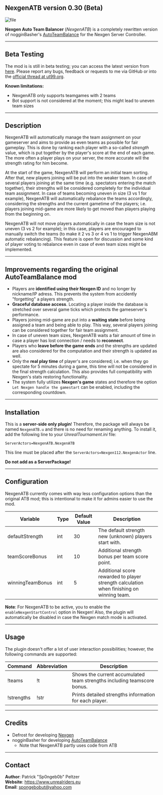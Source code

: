 **NexgenATB version 0.30 (Beta)**
-

![file](https://user-images.githubusercontent.com/12958319/79121922-bc8ac980-7d96-11ea-86d2-5fbe36adf820.jpg)


**Nexgen Auto Team Balancer** (*NexgenATB*) is a completely rewritten version of nogginBasher's [AutoTeamBalance](https://unrealadmin.org/forums/showthread.php?t=23777) for the Nexgen Server Controller.

---
**Beta Testing**
-

The mod is is still in beta testing; you can access the latest version from [here](https://github.com/Sp0ngeb0b/NexgenATB/releases). Please report any bugs, feedback or requests to me via GitHub or into the [official thread at ut99.org](https://ut99.org/viewtopic.php?f=7&t=13806).

**Known limitations:**

 - NexgenATB only supports teamgames with 2 teams
 - Bot support is not considered at the moment; this might lead to uneven team sizes
 

---
**Description**
-

NexgenATB will automatically manage the team assignment on your gameserver and aims to provide as even teams as possible for fair gameplay. This is done by ranking each player with a so-called *strength* value, which is put together by the player's score at the end of each game. The more often a player plays on your server, the more accurate will the strength rating for him become.

At the start of the game, NexgenATB will perform an initial team sorting. After that, new players joining will be put into the weaker team. In case of several players joining at the same time (e.g. spectators entering the match together), their strengths will be considered completely for the individual team assignment. In case of teams becoming uneven in size (3 vs 1 for example), NexgenATB will automatically rebalance the teams accordingly, considering the strengths and the current gametime of the players; i.e. players joining mid-game are more likely to get moved than players playing from the beginning on.

NexgenATB will not move players automatically in case the team size is not uneven (3 vs 2 for example); in this case, players are encouraged to manually switch the teams (to make it 2 vs 3 or 4 vs 1 to trigger NexgenABM automatic rebalancing). This feature is open for discussion and some kind of player voting to rebalance even in case of even team sizes might be implemented.

---

**Improvements regarding the original AutoTeamBalance mod**
-

- Players are **identified using their Nexgen ID** and no longer by nickname/IP adress. This prevents the system from accidently "forgetting" a players strength.
- **Graceful database access**. Locating a player inside the database is stretched over several game ticks which protects the gameserver's performance.
- Players joining mid-game are put into a **waiting state** before being assigned a team and being able to play. This way, several players joining can be considered together for fair team assignment.
- In case of uneven team sizes, NexgenATB waits a fair amount of time in case a player has lost connection / needs to **reconnect**.
- Players who **leave before the game ends** and the strengths are updated are also considered for the computation and their strength is updated as well.
- Only the **real play time** of player's are considered; i.e. when they go spectate for 5 minutes during a game, this time will not be considered in the final strength calculation. This also provides full compatibility with Nexgen's stats restoring functionality.
- The system fully utilizes **Nexgen's game** states and therefore the option `Let Nexgen handle the gamestart` can be enabled, including the corresponding countdown.

---

**Installation**
-

This is a **server-side only plugin**! Therefore, the package will always be named `NexgenATB.u` and there is no need for renaming anything. To install it, add the following line to your *UnrealTournament.ini* file:

```
ServerActors=NexgenATB.NexgenATB
```
This line must be placed after the `ServerActors=Nexgen112.NexgenActor` line.

**Do not add as a ServerPackage!**

---

**Configuration**
-

NexgenATB currently comes with way less configuration options than the original ATB mod; this is intentional to make it for admins easier to use the mod.

|**Variable**|**Type**|**Default Value**|**Description**|
|--|--|--|--|
|defaultStrength |int|30|The default strength new (unknown) players start with.  
|teamScoreBonus  |int|10|Additional strength bonus per team score point.
|winningTeamBonus|int|5 |Additional score rewarded to player strength calculation when finishing on winning team.

**Note**: For NexgenATB to be active, you to enable the `enableNexgenStartControl` option in Nexgen! Also, the plugin will automatically be disabled in case the Nexgen match mode is activated.

---

**Usage**
-

The plugin doesn't offer a lot of user interaction possibilities; however, the following commands are supported:

|**Command**| **Abbreviation** | **Description**|
|--|--|--|
|!teams    |!t  | Shows the current accumulated team strengths including teamscore bonus.
|!strengths|!str| Prints detailed strengths information for each player.


---

**Credits**
-

 - Defrost for developing [Nexgen](https://github.com/dscheerens/nexgen)
 - nogginBasher for developing [AutoTeamBalance](https://github.com/joeytwiddle/code/tree/master/code/unrealscript/AutoTeamBalance)
   - Note that NexgenATB partly uses code from ATB
   
---

**Contact**
-

**Author**: Patrick "Sp0ngeb0b" Peltzer  
**Website**: https://www.unrealriders.eu  
**Email**: spongebobut@yahoo.com
